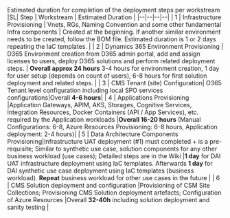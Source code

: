 Estimated duration for completion of the deployment steps per workstream
|SL| Step | Workstream  | Estimated Duration |
|--|--|--|--|
| 1 | Infrastructure Provisioning  | Vnets, RGs, Naming Convention and some other fundamental Infra components | Created at the beginning. If another similar environment needs to be created, follow the BOM file. Estimated duration is 1 or 2 days repeating the IaC templates. |
| 2 | Dynamics 365 Environment Provisioning | D365 Environment creation from D365 admin portal, add and assign licenses to users, deploy D365 solutions and perform related deployment steps. | **Overall approx 24 hours** 3-4 hours for environment creation, 1 day for user setup (depends on count of users), 6-8 hours for first solution deployment and related steps. |
| 3 | CMS Tenant (site) Configuration| O365 Tenant level configuration including local SPO services configurations|Overall **4-6 hours**|
| 4 | Applications Provisioning |Application Gateways, APIM, AKS, Storages, Cognitive Services, Integration Resources, Docker Containers (API / App Services), etc. required by the Application workloads |**Overall 16-20 hours** (Manual Configurations: 6-8, Azure Resources Provisioning: 6-8 hours, Application deployment: 2-4 hours)|
| 5 | Data Architecture Components Provisioning|Infrastructure UAT deployment (#1) must completed + is a pre-requisite; Similar to synthetic use case, solution components for any other business workload (use cases); Detailed steps are in the Wiki |**1 day** for DAI UAT infrastructure deployment using IaC templates. Afterwards **1 day** for DAI synthetic use case deployment using IaC templates (business workload). **Repeat** business workload for other use cases in the future |
| 6 | CMS Solution deployment and configuration |Provisioning of CSM Site Collections; Provisioning CMS Solution deployment artefacts; Configuration of Azure Resources |Overall **32-40h** including solution deployment and sanity testing |

